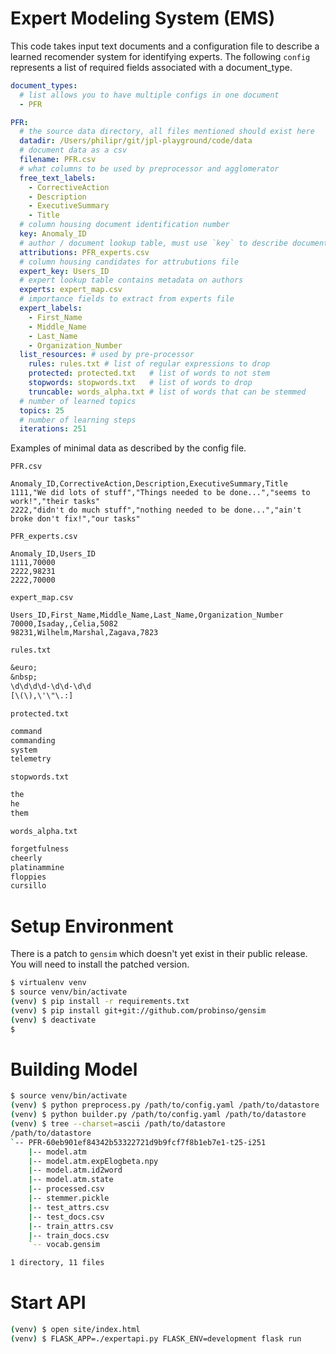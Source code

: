 # Expert Modeling System (EMS)

This code takes input text documents and a configuration file to describe
a learned recomender system for identifying experts. The following `config`
represents a list of required fields associated with a document_type.

```yaml
document_types:
  # list allows you to have multiple configs in one document
  - PFR

PFR:
  # the source data directory, all files mentioned should exist here
  datadir: /Users/philipr/git/jpl-playground/code/data
  # document data as a csv
  filename: PFR.csv
  # what columns to be used by preprocessor and agglomerator
  free_text_labels:
    - CorrectiveAction
    - Description
    - ExecutiveSummary
    - Title
  # column housing document identification number
  key: Anomaly_ID
  # author / document lookup table, must use `key` to describe document
  attributions: PFR_experts.csv
  # column housing candidates for attrubutions file
  expert_key: Users_ID
  # expert lookup table contains metadata on authors
  experts: expert_map.csv
  # importance fields to extract from experts file
  expert_labels:
    - First_Name
    - Middle_Name
    - Last_Name
    - Organization_Number
  list_resources: # used by pre-processor
    rules: rules.txt # list of regular expressions to drop
    protected: protected.txt   # list of words to not stem
    stopwords: stopwords.txt   # list of words to drop
    truncable: words_alpha.txt # list of words that can be stemmed
  # number of learned topics
  topics: 25
  # number of learning steps
  iterations: 251
```

Examples of minimal data as described by the config file.

`PFR.csv`

```csv
Anomaly_ID,CorrectiveAction,Description,ExecutiveSummary,Title
1111,"We did lots of stuff","Things needed to be done...","seems to work!","their tasks"
2222,"didn't do much stuff","nothing needed to be done...","ain't broke don't fix!","our tasks"
```

`PFR_experts.csv`

```csv
Anomaly_ID,Users_ID
1111,70000
2222,98231
2222,70000
```

`expert_map.csv`

```csv
Users_ID,First_Name,Middle_Name,Last_Name,Organization_Number
70000,Isaday,,Celia,5082
98231,Wilhelm,Marshal,Zagava,7823
```

`rules.txt`

```txt
&euro;
&nbsp;
\d\d\d\d-\d\d-\d\d
[\(\),\'\"\.:]
```

`protected.txt`

```txt
command
commanding
system
telemetry
```

`stopwords.txt`

```txt
the
he
them
```

`words_alpha.txt`

```txt
forgetfulness
cheerly
platinammine
floppies
cursillo
```

# Setup Environment

There is a patch to `gensim` which doesn't yet exist in their public release.
You will need to install the patched version.

```bash
$ virtualenv venv
$ source venv/bin/activate
(venv) $ pip install -r requirements.txt
(venv) $ pip install git+git://github.com/probinso/gensim
(venv) $ deactivate
$
```

# Building Model

```bash
$ source venv/bin/activate
(venv) $ python preprocess.py /path/to/config.yaml /path/to/datastore
(venv) $ python builder.py /path/to/config.yaml /path/to/datastore
(venv) $ tree --charset=ascii /path/to/datastore
/path/to/datastore
`-- PFR-60eb901ef84342b53322721d9b9fcf7f8b1eb7e1-t25-i251
    |-- model.atm
    |-- model.atm.expElogbeta.npy
    |-- model.atm.id2word
    |-- model.atm.state
    |-- processed.csv
    |-- stemmer.pickle
    |-- test_attrs.csv
    |-- test_docs.csv
    |-- train_attrs.csv
    |-- train_docs.csv
    `-- vocab.gensim

1 directory, 11 files
```

# Start API

```bash
(venv) $ open site/index.html
(venv) $ FLASK_APP=./expertapi.py FLASK_ENV=development flask run
```
